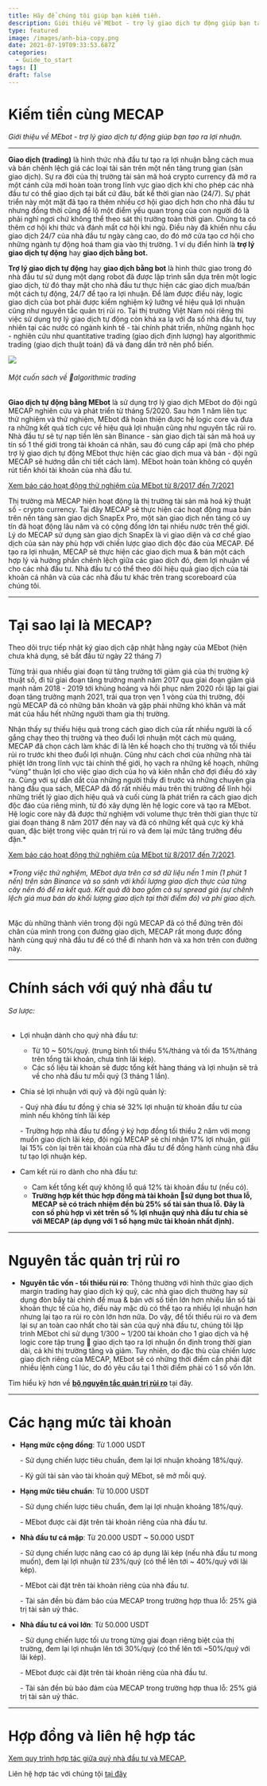 ```yaml
---
title: Hãy để chúng tôi giúp bạn kiếm tiền.
description: Giới thiệu về MEbot - trợ lý giao dịch tự động giúp bạn tạo ra lợi nhuận.
type: featured
image: /images/anh-bia-copy.png
date: 2021-07-19T09:33:53.687Z
categories:
  - Guide_to_start
tags: []
draft: false
---
```

# Kiếm tiền cùng MECAP

*Giới thiệu về MEbot - trợ lý giao dịch tự động giúp bạn tạo ra lợi nhuận.*

<hr>

**Giao dịch (trading)** là hình thức nhà đầu tư tạo ra lợi nhuận bằng cách mua và bán chênh lệch giá các loại tài sản trên một nền tảng trung gian (sàn giao dịch). Sự ra đời của thị trường tài sản mã hoá crypto currency đã mở ra một cánh cửa mới hoàn toàn trong lĩnh vực giao dịch khi cho phép các nhà đầu tư có thể giao dịch tại bất cứ đâu, bất kể thời gian nào (24/7). Sự phát triển này một mặt đã tạo ra thêm nhiều cơ hội giao dịch hơn cho nhà đầu tư nhưng đồng thời cũng để lộ một điểm yếu quan trọng của con người đó là phải nghỉ ngơi chứ không thể theo sát thị trường toàn thời gian. Chúng ta có thêm cơ hội khi thức và đánh mất cơ hội khi ngủ. Điều này đã khiến nhu cầu giao dịch 24/7 của nhà đầu tư ngày càng cao, do đó mở cửa tạo cơ hội cho những ngành tự động hoá tham gia vào thị trường. 1 ví dụ điển hình là **trợ lý giao dịch tự động** hay **giao dịch bằng bot.**

**Trợ lý giao dịch tự động** hay **giao dịch bằng bot** là hình thức giao trong đó nhà đầu tư sử dụng một dạng robot đã được lập trình sẵn dựa trên một logic giao dịch, từ đó thay mặt cho nhà đầu tư thực hiện các giao dịch mua/bán một cách tự động, 24/7 để tạo ra lợi nhuận. Để làm được điều này, logic giao dịch của bot phải được kiểm nghiệm kỹ lưỡng về hiệu quả lợi nhuận cũng như nguyên tắc quản trị rủi ro. Tại thị trường Việt Nam nói riêng thì việc sử dụng trợ lý giao dịch tự động còn khá xa lạ với đa số nhà đầu tư, tuy nhiên tại các nước có ngành kinh tế - tài chính phát triển, những ngành học - nghiên cứu như quantitative trading (giao dịch định lượng) hay algorithmic trading (giao dịch thuật toán) đã và đang dần trở nên phổ biến.

![](/images/smaller.png)

###### *Một cuốn sách về algorithmic trading*

**Giao dịch tự động bằng MEbot** là sử dụng trợ lý giao dịch MEbot do đội ngũ MECAP nghiên cứu và phát triển từ tháng 5/2020. Sau hơn 1 năm liên tục thử nghiệm và thử nghiệm, MEbot đã hoàn thiện được hệ logic core và đưa ra những kết quả tích cực về hiệu quả lợi nhuận cũng như nguyên tắc rủi ro. Nhà đầu tư sẽ tự nạp tiền lên sàn Binance - sàn giao dịch tài sản mã hoá uy tín số 1 thế giới trong tài khoản cá nhân, sau đó cung cấp api (mã cho phép trợ lý giao dịch tự động MEbot thực hiện các giao dịch mua và bán - đội ngũ MECAP sẽ hướng dẫn chi tiết cách làm). MEbot hoàn toàn không có quyền rút tiền khỏi tài khoản của nhà đầu tư.

[Xem báo cáo hoạt động thử nghiệm của MEbot từ 8/2017 đến 7/2021](https://drive.google.com/file/d/1l3orJumzYqCpR7koJs_G8aeePReBrYua/view?usp=sharing)

Thị trường mà MECAP hiện hoạt động là thị trường tài sản mã hoá kỹ thuật số - crypto currency. Tại đây MECAP sẽ thực hiện các hoạt động mua bán trên nền tảng sàn giao dịch SnapEx Pro, một sàn giao dịch nền tảng có uy tín đã hoạt động lâu năm và có cộng đồng lớn tại nhiều nước trên thế giới. Lý do MECAP sử dụng sàn giao dịch SnapEx là vì giao diện và cơ chế giao dịch của sàn này phù hợp với chiến lược giao dịch độc đáo của MECAP. Để tạo ra lợi nhuận, MECAP sẽ thực hiện các giao dịch mua & bán một cách hợp lý và hưởng phần chênh lệch giữa các giao dịch đó, đem lợi nhuận về cho các nhà đầu tư. Nhà đầu tư có thể theo dõi hiệu quả giao dịch của tài khoản cá nhân và của các nhà đầu tư khác trên trang scoreboard của chúng tôi.

<hr>

# **Tại sao lại là MECAP?**

[](https://t.me/mebotreport)Theo dõi trực tiếp nhật ký giao dịch cập nhật hằng ngày của MEbot (hiện chưa khả dụng, sẽ bắt đầu từ ngày 22 tháng 7) 

Từng trải qua nhiều giai đoạn từ tăng trưởng tới giảm giá của thị trường kỹ thuật số, đi từ giai đoạn tăng trưởng mạnh năm 2017 qua giai đoạn giảm giá mạnh năm 2018 - 2019 tới khủng hoảng và hồi phục năm 2020 rồi lặp lại giai đoạn tăng trưởng mạnh 2021, trải qua trọn vẹn 1 vòng của thị trường, đội ngũ MECAP đã có những băn khoăn và gặp phải những khó khăn và mất mát của hầu hết những người tham gia thị trường.

Nhận thấy sự thiếu hiệu quả trong cách giao dịch của rất nhiều người là cố gắng chạy theo thị trường và theo đuổi lợi nhuận một cách mù quáng, MECAP đã chọn cách làm khác đi là lên kế hoạch cho thị trường và tổi thiểu rủi ro trước khi theo đuổi lợi nhuận. Cũng như cách chơi của những nhà tài phiệt lớn trong lĩnh vực tài chính thế giới, họ vạch ra những kế hoạch, những “vùng“ thuận lợi cho việc giao dịch của họ và kiên nhẫn chờ đợi điều đó xảy ra. Cùng với sự dẫn dắt của những người thầy đi trước và những chuyên gia hàng đầu qua sách, MECAP đã đổ rất nhiều máu trên thị trường để lĩnh hội những triết lý giao dịch hiệu quả và cuối cùng là phát triển ra cách giao dịch độc đáo của riêng mình, từ đó xây dựng lên hệ logic core và tạo ra MEbot. Hệ logic core này đã được thử nghiệm với volume thực trên thời gian thực từ giai đoạn tháng 8 năm 2017 đến nay và đã có những kết quả cực kỳ khả quan, đặc biệt trong việc quản trị rủi ro và đem lại mức tăng trưởng đều đặn.*

[Xem báo cáo hoạt động thử nghiệm của MEbot từ 8/2017 đến 7/2021](https://drive.google.com/file/d/1l3orJumzYqCpR7koJs_G8aeePReBrYua/view?usp=sharing).

###### *Trong việc thử nghiệm, MEbot dựa trên cơ sở dữ liệu nến 1 min (1 phút 1 nến) trên sàn Binance và so sánh với khối lượng giao dịch thực của từng cây nến đó để ra kết quả. Kết quả đã bao gồm cả sự spread giá (sự chênh lệch giá mua bán do khối lượng giao dịch tại thời điểm đó) và phí giao dịch.

Mặc dù những thành viên trong đội ngũ MECAP đã có thể đứng trên đôi chân của mình trong con đường giao dịch, MECAP rất mong được đồng hành cùng quý nhà đầu tư để có thể đi nhanh hơn và xa hơn trên con đường này.



<hr>



# Chính sách với quý nhà đầu tư

###### Sơ lược:

* Lợi nhuận dành cho quý nhà đầu tư:

  * Từ 10 ~ 50%/quý. (trung bình tối thiểu 5%/tháng và tối đa 15%/tháng trên tổng tài khoản, chưa tính lãi kép).
  * Các số liệu tài khoản sẽ được tổng kết hàng tháng và lợi nhuận sẽ trả về cho nhà đầu tư mỗi quý (3 tháng 1 lần).
* Chia sẻ lợi nhuận với quỹ và đội ngũ quản lý:

  \- Quý nhà đầu tư đồng ý chia sẻ 32% lợi nhuận từ khoản đầu tư của mình nếu không tính lãi kép

  \- Trường hợp nhà đầu tư đồng ý ký hợp đồng tối thiểu 2 năm với mong muốn giao dịch lãi kép, đội ngũ MECAP sẽ chỉ nhận 17% lợi nhuận, gửi lại 15% còn lại trên tài khoản của nhà đầu tư để đồng hành cùng nhà đầu tư tạo lợi nhuận kép.
* Cam kết rủi ro dành cho nhà đầu tư:

  * Cam kết tổng kết quý không lỗ quá 12% tài khoản đầu tư (nếu có). 
  * **Trường hợp kết thúc hợp đồng mà tài khoản sử dụng bot thua lỗ, MECAP sẽ có trách nhiệm đền bù 25% số tài sản thua lỗ. Đây là con số phù hợp vì xét trên số % lợi nhuận quý nhà đầu tư chia sẻ với MECAP (áp dụng với 1 số hạng mức tài khoản nhất định).**

<hr>

# Nguyên tắc quản trị rủi ro

* **Nguyên tắc vốn - tối thiểu rủi ro**: Thông thường với hình thức giao dịch margin trading hay giao dịch ký quỹ, các nhà giao dịch thường hay sử dụng đòn bẩy tài chính để mua & bán với số tiền lớn hơn nhiều lần số tài khoản thực tế của họ, điều này mặc dù có thể tạo ra nhiều lợi nhuận hơn nhưng lại tạo ra rủi ro còn lớn hơn nữa. Do vậy, để tối thiểu rủi ro và đem lại sự an toàn cao nhất cho tài sản của quý nhà đầu tư, chúng tôi lập trình MEbot chỉ sử dụng 1/300 ~ 1/200 tài khoản cho 1 giao dịch và hệ logic core tập trung  giao dịch tạo ra lợi nhuận ổn định trong thời gian dài, cả khi thị trường tăng và giảm. Tuy nhiên, do đặc thù của chiến lược giao dịch riêng của MECAP, MEbot sẽ có những thời điểm cần phải đặt nhiều lệnh cùng 1 lúc, do đó yêu cầu tại 1 thời điểm phải có 1 số vốn lớn.

Tìm hiểu kỹ hơn về **[bộ nguyên tắc quản trị rủi ro](https://testmecap2.netlify.app/blog/post-10/)** tại đây.

<hr>

# Các hạng mức tài khoản

* **Hạng mức cộng đồng**: Từ 1.000 USDT

  \- Sử dụng chiến lược tiêu chuẩn, đem lại lợi nhuận khoảng 18%/quý.

  \- Ký gửi tài sản vào tài khoản quỹ MEbot, sẽ mở mỗi quý.
* **Hạng mức tiêu chuẩn**: Từ 10.000 USDT

  \- Sử dụng chiến lược tiêu chuẩn, đem lại lợi nhuận khoảng 18%/quý.

  \- MEbot được cài đặt trên tài khoản riêng của nhà đầu tư.
* **Nhà đầu tư cá mập**: Từ 20.000 USDT ~ 50.000 USDT

  \- Sử dụng chiến lược nâng cao có áp dụng lãi kép (nếu nhà đầu tư mong muốn), đem lại lợi nhuận từ 23%/quý (có thể lên tới ~ 40%/quý với lãi kép).

  \- MEbot  cài đặt trên tài khoản riêng của nhà đầu tư.

  \- Tài sản đền bù đảm bảo của MECAP trong trường hợp thua lỗ: 25% giá trị tài sản uỷ thác.
* **Nhà đầu tư cá voi lớn**: Từ 50.000 USDT

  \- Sử dụng chiến lược tối ưu trong từng giai đoạn riêng biệt của thị trường, đem lại lợi nhuận lên tới 30%/quý (có thể lên tới ~50%/quý với lãi kép).

  \- MEbot được cài đặt trên tài khoản riêng của nhà đầu tư.

  \- Tài sản đền bù bảo đảm của MECAP trong trường hợp thua lỗ: 25% giá trị tài sản uỷ thác.

<hr>

# Hợp đồng và liên hệ hợp tác

[Xem quy trình hợp tác giữa quý nhà đầu tư và MECAP.](https://mecap.netlify.app/blog/quy-tr%C3%ACnh-h%E1%BB%A3p-t%C3%A1c-gi%E1%BB%AFa-qu%C3%BD-nh%C3%A0-%C4%91%E1%BA%A7u-t%C6%B0-v%C3%A0-mecap/)

Liên hệ hợp tác với chúng tội [tại đây](https://testmecap2.netlify.app/contact/)
